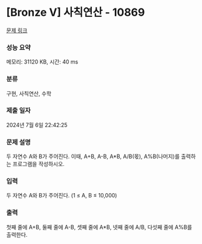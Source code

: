 # [Bronze V] 사칙연산 - 10869 

[문제 링크](https://www.acmicpc.net/problem/10869) 

### 성능 요약

메모리: 31120 KB, 시간: 40 ms

### 분류

구현, 사칙연산, 수학

### 제출 일자

2024년 7월 6일 22:42:25

### 문제 설명

<p>두 자연수 A와 B가 주어진다. 이때, A+B, A-B, A*B, A/B(몫), A%B(나머지)를 출력하는 프로그램을 작성하시오. </p>

### 입력 

 <p>두 자연수 A와 B가 주어진다. (1 ≤ A, B ≤ 10,000)</p>

### 출력 

 <p>첫째 줄에 A+B, 둘째 줄에 A-B, 셋째 줄에 A*B, 넷째 줄에 A/B, 다섯째 줄에 A%B를 출력한다.</p>

